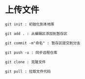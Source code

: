 # 上传文件
    git init : 初始化到本地库

    git add . : 从编辑区添加到暂存区

    git commit -m"命名" : 暂存区提交到分支

    git push -u : 同步远程仓库

    git clone : 克隆文件

    git pull : 拉取文件代码